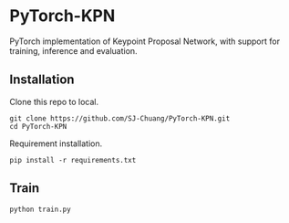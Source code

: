 # PyTorch-KPN
PyTorch implementation of Keypoint Proposal Network, with support for training, inference and evaluation.

## Installation

Clone this repo to local.

```
git clone https://github.com/SJ-Chuang/PyTorch-KPN.git
cd PyTorch-KPN
```

Requirement installation.

```
pip install -r requirements.txt
```

## Train

```
python train.py
```

